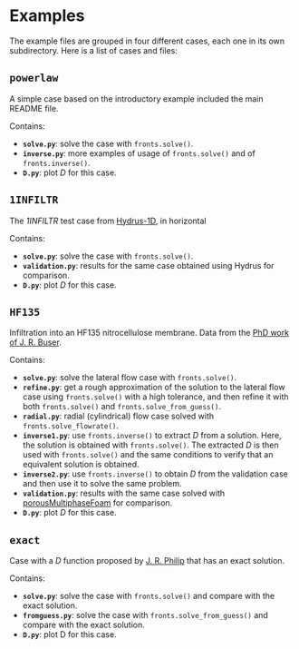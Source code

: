 # Examples

The example files are grouped in four different cases, each one in its own subdirectory. Here is a list of cases and files:


## ``powerlaw``

A simple case based on the introductory example included the main README file.

Contains:

* **``solve.py``**: solve the case with `fronts.solve()`.
* **``inverse.py``**: more examples of usage of `fronts.solve()` and of `fronts.inverse()`.
* **``D.py``**: plot _D_ for this case.


## ``1INFILTR``

The _1INFILTR_ test case from [Hydrus-1D](https://www.pc-progress.com/en/Default.aspx?hydrus-1d), in horizontal

Contains:

* **``solve.py``**: solve the case with `fronts.solve()`.
* **``validation.py``**: results for the same case obtained using Hydrus for comparison.
* **``D.py``**: plot _D_ for this case.


## ``HF135``

Infiltration into an HF135 nitrocellulose membrane. Data from the [PhD work of J. R. Buser](http://hdl.handle.net/1773/38064).

Contains:

* **``solve.py``**: solve the lateral flow case with `fronts.solve()`.
* **``refine.py``**: get a rough approximation of the solution to the lateral flow case using `fronts.solve()` with a high tolerance, and then refine it with both `fronts.solve()` and `fronts.solve_from_guess()`.
* **``radial.py``**: radial (cylindrical) flow case solved with `fronts.solve_flowrate()`.
* **``inverse1.py``**: use `fronts.inverse()` to extract _D_ from a solution. Here, the solution is obtained with 
`fronts.solve()`. The extracted _D_ is then used with `fronts.solve()` and the same conditions to verify that an equivalent solution is obtained.
* **``inverse2.py``**: use `fronts.inverse()` to obtain _D_ 
from the validation case and then use it to solve the same problem.
* **``validation.py``**: results with the same case solved with [porousMultiphaseFoam](https://github.com/phorgue/porousMultiphaseFoam) for comparison.
* **``D.py``**: plot _D_ for this case.


## ``exact``

Case with a _D_ function proposed by [J. R. Philip](https://doi.org/10.1071/PH600001) that has an exact solution.

Contains:

* **``solve.py``**: solve the case with `fronts.solve()` and compare with the exact solution.
* **``fromguess.py``**: solve the case with `fronts.solve_from_guess()` and compare with the exact solution.
* **``D.py``**: plot D for this case.
